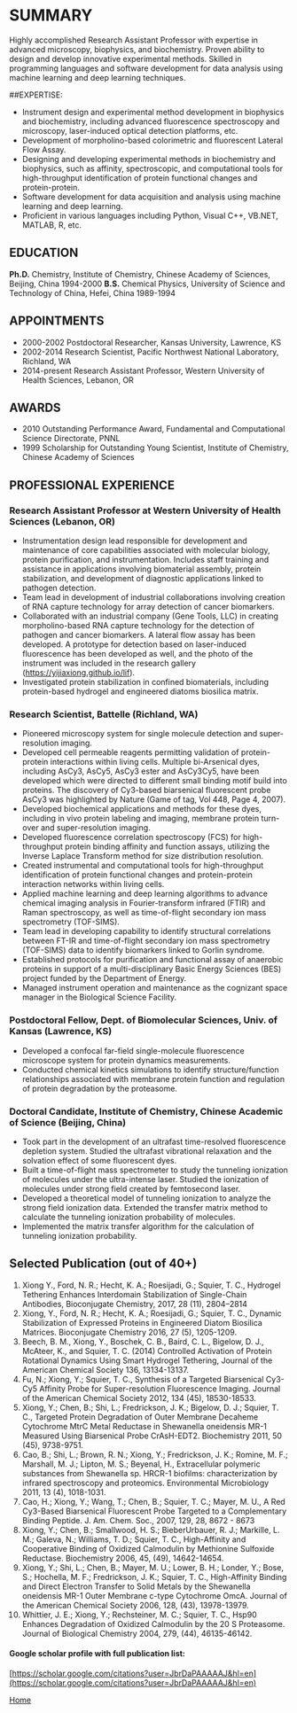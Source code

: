 # SUMMARY
Highly accomplished Research Assistant Professor with expertise in advanced microscopy, biophysics, and biochemistry. Proven ability to design and develop innovative experimental methods. Skilled in programming languages and software development for data analysis using machine learning and deep learning techniques.

##EXPERTISE:  
* Instrument design and experimental method development in biophysics and biochemistry, including advanced fluorescence spectroscopy and microscopy, laser-induced optical detection platforms, etc.
* Development of morpholino-based colorimetric and fluorescent Lateral Flow Assay.
* Designing and developing experimental methods in biochemistry and biophysics, such as affinity, spectroscopic, and computational tools for high-throughput identification of protein functional changes and protein-protein.
* Software development for data acquisition and analysis using machine learning and deep learning.
* Proficient in various languages including Python, Visual C++, VB.NET, MATLAB, R, etc.

## EDUCATION
**Ph.D.** Chemistry, Institute of Chemistry, Chinese Academy of Sciences, Beijing, China 1994-2000
**B.S.** Chemical Physics, University of Science and Technology of China, Hefei, China 1989-1994

## APPOINTMENTS
* 2000-2002 Postdoctoral Researcher, Kansas University, Lawrence, KS
* 2002-2014 Research Scientist, Pacific Northwest National Laboratory, Richland, WA
* 2014-present Research Assistant Professor, Western University of Health Sciences, Lebanon, OR

## AWARDS
* 2010 Outstanding Performance Award, Fundamental and Computational Science Directorate, PNNL 
* 1999 Scholarship for Outstanding Young Scientist, Institute of Chemistry, Chinese Academy of Sciences
 
## PROFESSIONAL EXPERIENCE

### Research Assistant Professor at Western University of Health Sciences (Lebanon, OR)
* Instrumentation design lead responsible for development and maintenance of core capabilities associated with molecular biology, protein purification, and instrumentation.  Includes staff training and assistance in applications involving biomaterial assembly, protein stabilization, and development of diagnostic applications linked to pathogen detection.
* Team lead in development of industrial collaborations involving creation of RNA capture technology for array detection of cancer biomarkers.  
* Collaborated with an industrial company (Gene Tools, LLC) in creating morpholino-based RNA capture technology for the detection of pathogen and cancer biomarkers. A lateral flow assay has been developed. A prototype for detection based on laser-induced fluorescence has been developed as well, and the photo of the instrument was included in the research gallery (https://yijiaxiong.github.io/lif). 
* Investigated protein stabilization in confined biomaterials, including protein-based hydrogel and engineered diatoms biosilica matrix.

### Research Scientist, Battelle (Richland, WA)
* Pioneered microscopy system for single molecule detection and super-resolution imaging.
* Developed cell permeable reagents permitting validation of protein-protein interactions within living cells. Multiple bi-Arsenical dyes, including AsCy3, AsCy5, AsCy3 ester and AsCy3Cy5, have been developed which were directed to different small binding motif build into proteins. The discovery of Cy3-based biarsenical fluorescent probe AsCy3 was highlighted by Nature (Game of tag, Vol 448, Page 4, 2007).
* Developed biochemical applications and methods for these dyes, including in vivo protein labeling and imaging, membrane protein turn-over and super-resolution imaging.
* Developed fluorescence correlation spectroscopy (FCS) for high-throughput protein binding affinity and function assays, utilizing the Inverse Laplace Transform method for size distribution resolution.
* Created instrumental and computational tools for high-throughput identification of protein functional changes and protein-protein interaction networks within living cells.
* Applied machine learning and deep learning algorithms to advance chemical imaging analysis in Fourier-transform infrared (FTIR) and Raman spectroscopy, as well as time-of-flight secondary ion mass spectrometry (TOF-SIMS).
* Team lead in developing capability to identify structural correlations between FT-IR and time-of-flight secondary ion mass spectrometry (TOF-SIMS) data to identify biomarkers linked to Gorlin syndrome.
* Established protocols for purification and functional assay of anaerobic proteins in support of a multi-disciplinary Basic Energy Sciences (BES) project funded by the Department of Energy.
* Managed instrument operation and maintenance as the cognizant space manager in the Biological Science Facility. 

### Postdoctoral Fellow, Dept. of Biomolecular Sciences, Univ. of Kansas (Lawrence, KS)	
* Developed a confocal far-field single-molecule fluorescence microscope system for protein dynamics measurements.
* Conducted chemical kinetics simulations to identify structure/function relationships associated with membrane protein function and regulation of protein degradation by the proteasome.  

### Doctoral Candidate, Institute of Chemistry, Chinese Academic of Science (Beijing, China)
* Took part in the development of an ultrafast time-resolved fluorescence depletion system. Studied the ultrafast vibrational relaxation and the solvation effect of some fluorescent dyes.  
* Built a time-of-flight mass spectrometer to study the tunneling ionization of molecules under the ultra-intense laser. Studied the ionization of molecules under strong field created by femtosecond laser. 
* Developed a theoretical model of tunneling ionization to analyze the strong field ionization data. Extended the transfer matrix method to calculate the tunneling ionization probability of molecules. 
* Implemented the matrix transfer algorithm for the calculation of tunneling ionization probability.



## Selected Publication (out of 40+)
1. Xiong Y., Ford, N. R.; Hecht, K. A.; Roesijadi, G.; Squier, T. C., Hydrogel Tethering Enhances Interdomain Stabilization of Single-Chain Antibodies, Bioconjugate Chemistry, 2017, 28 (11), 2804–2814
2. Xiong, Y., Ford, N. R.; Hecht, K. A.; Roesijadi, G.; Squier, T. C., Dynamic Stabilization of Expressed Proteins in Engineered Diatom Biosilica Matrices. Bioconjugate Chemistry 2016, 27 (5), 1205-1209.
3. Beech, B. M., Xiong, Y., Boschek, C. B., Baird, C. L., Bigelow, D. J., McAteer, K., and Squier, T. C. (2014) Controlled Activation of Protein Rotational Dynamics Using Smart Hydrogel Tethering, Journal of the American Chemical Society 136, 13134-13137.
4. Fu, N.; Xiong, Y.; Squier, T. C., Synthesis of a Targeted Biarsenical Cy3-Cy5 Affinity Probe for Super-resolution Fluorescence Imaging. Journal of the American Chemical Society 2012, 134 (45), 18530-18533.
5. Xiong, Y.; Chen, B.; Shi, L.; Fredrickson, J. K.; Bigelow, D. J.; Squier, T. C., Targeted Protein Degradation of Outer Membrane Decaheme Cytochrome MtrC Metal Reductase in Shewanella oneidensis MR-1 Measured Using Biarsenical Probe CrAsH-EDT2. Biochemistry 2011, 50 (45), 9738-9751.
6. Cao, B.; Shi, L.; Brown, R. N.; Xiong, Y.; Fredrickson, J. K.; Romine, M. F.; Marshall, M. J.; Lipton, M. S.; Beyenal, H., Extracellular polymeric substances from Shewanella sp. HRCR-1 biofilms: characterization by infrared spectroscopy and proteomics. Environmental Microbiology 2011, 13 (4), 1018-1031.
7. Cao, H.; Xiong, Y.; Wang, T.; Chen, B.; Squier, T. C.; Mayer, M. U., A Red Cy3-Based Biarsenical Fluorescent Probe Targeted to a Complementary Binding Peptide. J. Am. Chem. Soc., 2007, 129, 28, 8672 - 8673
8. Xiong, Y.; Chen, B.; Smallwood, H. S.; BieberUrbauer, R. J.; Markille, L. M.; Galeva, N.; Williams, T. D.; Squier, T. C., High-Affinity and Cooperative Binding of Oxidized Calmodulin by Methionine Sulfoxide Reductase. Biochemistry 2006, 45, (49), 14642-14654.
9. Xiong, Y.; Shi, L.; Chen, B.; Mayer, M. U.; Lower, B. H.; Londer, Y.; Bose, S.; Hochella, M. F.; Fredrickson, J. K.; Squier, T. C., High-Affinity Binding and Direct Electron Transfer to Solid Metals by the Shewanella oneidensis MR-1 Outer Membrane c-type Cytochrome OmcA. Journal of the American Chemical Society 2006, 128, (43), 13978-13979.
10. Whittier, J. E.; Xiong, Y.; Rechsteiner, M. C.; Squier, T. C., Hsp90 Enhances Degradation of Oxidized Calmodulin by the 20 S Proteasome. Journal of Biological Chemistry 2004, 279, (44), 46135-46142.


#### Google scholar profile with full publication list:
[https://scholar.google.com/citations?user=JbrDaPAAAAAJ&hl=en](https://scholar.google.com/citations?user=JbrDaPAAAAAJ&hl=en)

[Home](https://yijiaxiong.github.io)
